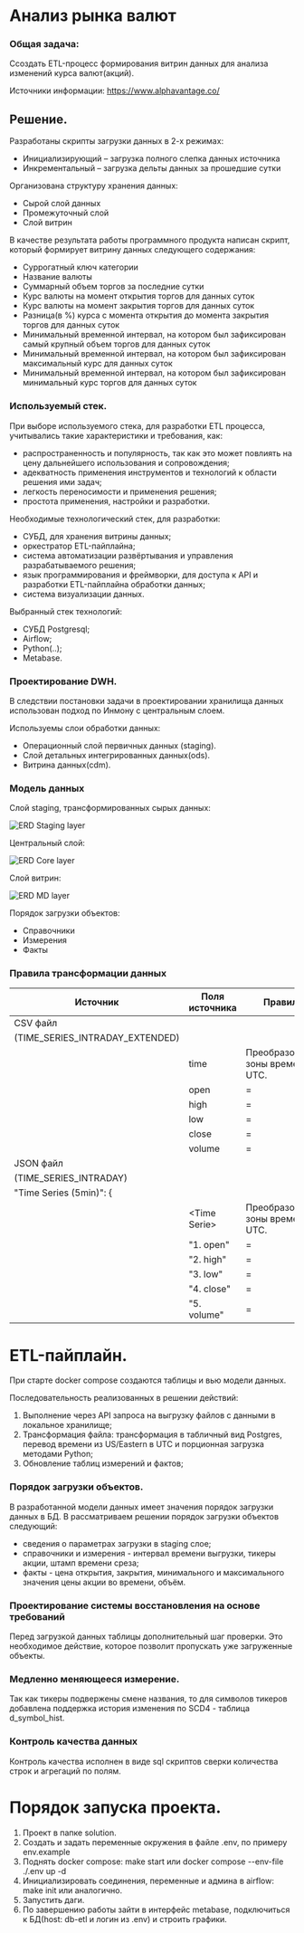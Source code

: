 # Анализ рынка валют

### Общая задача: 
Ссоздать ETL-процесс формирования витрин данных для анализа изменений курса валют(акций).

Источники информации: https://www.alphavantage.co/

## Решение.

Разработаны скрипты загрузки данных в 2-х режимах:
- Инициализирующий – загрузка полного слепка данных источника
- Инкрементальный – загрузка дельты данных за прошедшие сутки

Организована структуру хранения данных:
- Сырой слой данных
- Промежуточный слой
- Слой витрин

В качестве результата работы программного продукта написан скрипт, который формирует витрину данных следующего содержания:
- Суррогатный ключ категории
- Название валюты
- Суммарный объем торгов за последние сутки
- Курс валюты на момент открытия торгов для данных суток
- Курс валюты на момент закрытия торгов для данных суток
- Разница(в %) курса с момента открытия до момента закрытия торгов для данных суток
- Минимальный временной интервал, на котором был зафиксирован самый крупный объем торгов для данных суток
- Минимальный временной интервал, на котором был зафиксирован максимальный курс для данных суток
- Минимальный временной интервал, на котором был зафиксирован минимальный курс торгов для данных суток

### Используемый стек.
При выборе используемого стека, для разработки ETL процесса, учитывались такие характеристики и требования, как:
- распространенность и популярность, так как это может повлиять на цену дальнейшего использования и сопровождения;
- адекватность применения инструментов и технологий к области решения ими задач;
- легкость переносимости и применения решения;
- простота применения, настройки и разработки.

Необходимые технологический стек, для разработки:
- СУБД, для хранения витрины данных;
- оркестратор ETL-пайплайна;
- система автоматизации развёртывания и управления разрабатываемого решения;
- язык программирования и фреймворки, для доступа к API и разработки ETL-пайплайна обработки данных;
- система визуализации данных.

Выбранный стек технологий:
- СУБД Postgresql;
- Airflow;
- Python(..);
- Metabase.

### Проектирование DWH.
В следствии постановки задачи в проектировании хранилища данных использован подход по Инмону с центральным слоем.

Используемы слои обработки данных:
- Операционный слой первичных данных (staging).
- Слой детальных интегрированных данных(ods).
- Витрина данных(cdm).

### Модель данных
Слой staging, трансформированных сырых данных:

![ERD Staging layer](images/DWH_STAGING.PNG)


Центральный слой:

![ERD Core layer](images/DWH_CORE.PNG)


Слой витрин:

![ERD MD layer](images/DWH_DATAMART.PNG)


Порядок загрузки объектов:
- Справочники
- Измерения
- Факты

### Правила трансформации данных

| Источник                        | Поля источника | Правило                            | Цель столбец | Целль таблица  |
|---------------------------------|----------------|------------------------------------|--------------|----------------|
| CSV файл                        |                |                                    |              | staging.stocks |
| (TIME_SERIES_INTRADAY_EXTENDED) |                |                                    |              |                |
|                                 | time           | Преобразование зоны времени в UTC. | time         |                |
|                                 | open           | =                                  | open         |                |
|                                 | high           | =                                  | high         |                |
|                                 | low            | =                                  | low          |                |
|                                 | close          | =                                  | close        |                |
|                                 | volume         | =                                  | volume       |                |
| JSON файл                       |                |                                    |              | staging.stocks |
| (TIME_SERIES_INTRADAY)          |                |                                    |              |                |
| "Time Series (5min)": {         |                |                                    |              |                |
|                                 | \<Time Serie\> | Преобразование зоны времени в UTC. | time         |                |
|                                 | "1. open"      | =                                  | open         |                |
|                                 | "2. high"      | =                                  | high         |                |
|                                 | "3. low"       | =                                  | low          |                |
|                                 | "4. close"     | =                                  | close        |                |
|                                 | "5. volume"    | =                                  | volume       |                |



# ETL-пайплайн.

При старте docker compose создаются таблицы и вью модели данных.

Последовательность реализованных в решении действий:
1. Выполнение через API запроса на выгрузку файлов с данными в локальное хранилище;
2. Трансформация файла: трансформация в табличный вид Postgres, перевод времени из US/Eastern в UTC и порционная загрузка методами Python;
3. Обновление таблиц измерений и фактов;


### Порядок загрузки объектов.
В разработанной модели данных имеет значения порядок загрузки данных в БД.
В рассматриваем решении порядок загрузки объектов следующий:
- сведения о параметрах загрузки в staging слое;
- справочники и измерения - интервал времени выгрузки, тикеры акции, штамп времени среза;
- факты - цена открытия, закрытия, минимального и максимального значения цены акции во времени, объём.

### Проектирование системы восстановления на основе требований
Перед загрузкой данных таблицы дополнительный шаг проверки. Это необходимое действие, которое позволит пропускать уже загруженные объекты.

### Медленно меняющееся измерение.
Так как тикеры подвержены смене названия, то для символов тикеров добавлена поддержка история изменения по SCD4 - таблица d_symbol_hist.

### Контроль качества данных
Контроль качества исполнен в виде sql скриптов сверки количества строк и агрегаций по полям.

# Порядок запуска проекта.
1. Проект в папке solution.
2. Создать и задать переменные окружения в файле .env, по примеру env.example
3. Поднять docker compose:
   make start или docker compose --env-file ./.env up -d
4. Инициализировать соединения, переменные и админа в airflow:
   make init или аналогично.
5. Запустить даги.
6. По завершению работы зайти в интерфейс metabase, подключиться к БД(host: db-etl и логин из .env) и строить графики.
